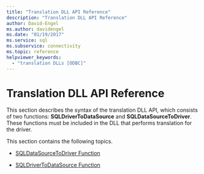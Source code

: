 ```yaml
---
title: "Translation DLL API Reference"
description: "Translation DLL API Reference"
author: David-Engel
ms.author: davidengel
ms.date: "01/19/2017"
ms.service: sql
ms.subservice: connectivity
ms.topic: reference
helpviewer_keywords:
  - "translation DLLs [ODBC]"
---
```

# Translation DLL API Reference
This section describes the syntax of the translation DLL API, which consists of two functions: **SQLDriverToDataSource** and **SQLDataSourceToDriver**. These functions must be included in the DLL that performs translation for the driver.  
  
 This section contains the following topics.  
  
-   [SQLDataSourceToDriver Function](../../../odbc/reference/syntax/sqldatasourcetodriver-function.md)  
  
-   [SQLDriverToDataSource Function](../../../odbc/reference/syntax/sqldrivertodatasource-function.md)
